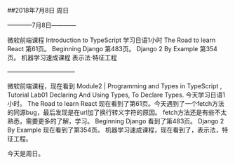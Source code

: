 ##2018年7月8日 周日


————7月8日————

微软前端课程 Introduction to TypeScript
学习日语1小时
The Road to learn React 第61页。
Beginning Django 第483页。
Django 2 By Example 第354页。
机器学习速成课程 表示法·特征工程

———————————


微软前端课程，现在看到 Module2 | Programming and Types in TypeScript , 
Tutorial Lab01 Declaring And Using Types, To Declare Types. 
今天学习日语1小时。
The Road to learn React 现在看到了第61页。今天遇到了一个fetch方法的同源bug，最后发现是在url加了换行转义字符的原因。
fetch方法还是有些不太熟悉，需要更多的了解，学习。
Beginning Django 看到了第483页。
Django 2 By Example 现在看到了第354页。
机器学习速成课程，现在看到了，表示法，特征工程。



今天是周日。

